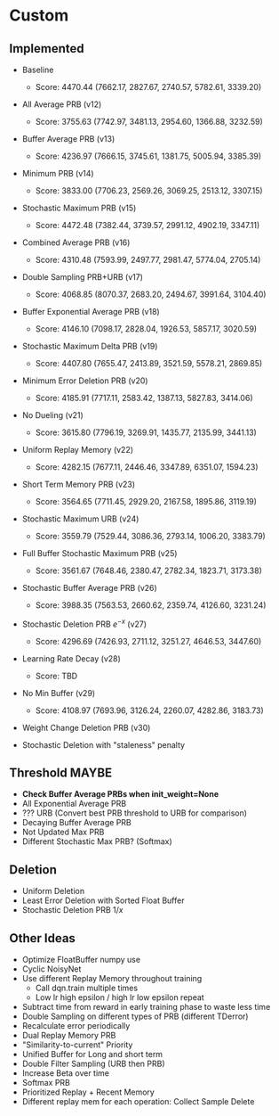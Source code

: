 # Custom

## Implemented

 * Baseline
    * Score: 4470.44 (7662.17, 2827.67, 2740.57, 5782.61, 3339.20)
 * All Average PRB (v12)
    * Score: 3755.63 (7742.97, 3481.13, 2954.60, 1366.88, 3232.59)
 * Buffer Average PRB (v13)
    * Score: 4236.97 (7666.15, 3745.61, 1381.75, 5005.94, 3385.39)
 * Minimum PRB (v14)
    * Score: 3833.00 (7706.23, 2569.26, 3069.25, 2513.12, 3307.15)
 * Stochastic Maximum PRB (v15)
    * Score: 4472.48 (7382.44, 3739.57, 2991.12, 4902.19, 3347.11)
 * Combined Average PRB (v16)
    * Score: 4310.48 (7593.99, 2497.77, 2981.47, 5774.04, 2705.14)
 * Double Sampling PRB+URB (v17)
    * Score: 4068.85 (8070.37, 2683.20, 2494.67, 3991.64, 3104.40)
 * Buffer Exponential Average PRB (v18)
    * Score: 4146.10 (7098.17, 2828.04, 1926.53, 5857.17, 3020.59)
 * Stochastic Maximum Delta PRB (v19)
    * Score: 4407.80 (7655.47, 2413.89, 3521.59, 5578.21, 2869.85)
 * Minimum Error Deletion PRB (v20)
    * Score: 4185.91 (7717.11, 2583.42, 1387.13, 5827.83, 3414.06)
 * No Dueling (v21)
    * Score: 3615.80 (7796.19, 3269.91, 1435.77, 2135.99, 3441.13)
 * Uniform Replay Memory (v22)
    * Score: 4282.15 (7677.11, 2446.46, 3347.89, 6351.07, 1594.23)
 * Short Term Memory PRB (v23)
    * Score: 3564.65 (7711.45, 2929.20, 2167.58, 1895.86, 3119.19)
 * Stochastic Maximum URB (v24)
    * Score: 3559.79 (7529.44, 3086.36, 2793.14, 1006.20, 3383.79)
 * Full Buffer Stochastic Maximum PRB (v25)
    * Score: 3561.67 (7648.46, 2380.47, 2782.34, 1823.71, 3173.38)
 * Stochastic Buffer Average PRB (v26)
    * Score: 3988.35 (7563.53, 2660.62, 2359.74, 4126.60, 3231.24)
 * Stochastic Deletion PRB $e^{-x}$ (v27)
    * Score: 4296.69 (7426.93, 2711.12, 3251.27, 4646.53, 3447.60)
 * Learning Rate Decay (v28)
    * Score: TBD
 * No Min Buffer (v29)
    * Score: 4108.97 (7693.96, 3126.24, 2260.07, 4282.86, 3183.73)
 * Weight Change Deletion PRB (v30)

 * Stochastic Deletion with "staleness" penalty

## Threshold MAYBE

 * **Check Buffer Average PRBs when init_weight=None**
 * All Exponential Average PRB
 * ??? URB (Convert best PRB threshold to URB for comparison)
 * Decaying Buffer Average PRB
 * Not Updated Max PRB
 * Different Stochastic Max PRB? (Softmax)


## Deletion

 * Uniform Deletion
 * Least Error Deletion with Sorted Float Buffer
 * Stochastic Deletion PRB $1/x$

## Other Ideas
 * Optimize FloatBuffer numpy use
 * Cyclic NoisyNet
 * Use different Replay Memory throughout training
    * Call dqn.train multiple times
    * Low lr high epsilon / high lr low epsilon repeat
 * Subtract time from reward in early training phase to waste less time
 * Double Sampling on different types of PRB (different TDerror)
 * Recalculate error periodically
 * Dual Replay Memory PRB
 * "Similarity-to-current" Priority
 * Unified Buffer for Long and short term
 * Double Filter Sampling (URB then PRB)
 * Increase Beta over time
 * Softmax PRB
 * Prioritized Replay + Recent Memory
 * Different replay mem for each operation: Collect Sample Delete

